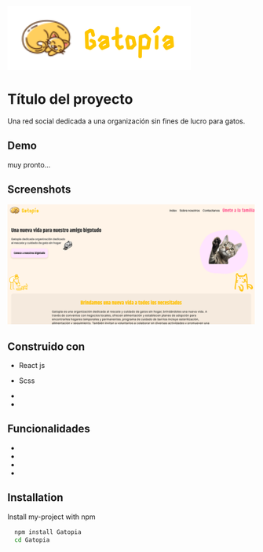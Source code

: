 

![Logo](./src/assets/mobile/logo-read.svg)

# Título del proyecto

Una red social dedicada a una organización sin fines de lucro para gatos.


## Demo

muy pronto...

## Screenshots

![App Screenshot](/public/Captura-pc.png)


## Construido con

- React js

- Scss

- 

- 


## Funcionalidades

- 
- 
- 
- 


## Installation

Install my-project with npm

```bash
  npm install Gatopia
  cd Gatopia
```
    